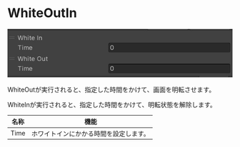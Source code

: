 
# WhiteOutIn
![WhiteOutIn](img/WhiteOutIn.jpg)

WhiteOutが実行されると、指定した時間をかけて、画面を明転させます。

WhiteInが実行されると、指定した時間をかけて、明転状態を解除します。

|  名称 |  機能  |
| ----   | ---- |
| Time | ホワイトインにかかる時間を設定します。 |
